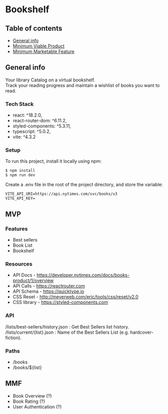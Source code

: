 # Bookshelf

## Table of contents

- [General info](#general-info)
- [Minimum Viable Product ](#mvp)
- [Minimum Marketable Feature](#mmf)

## General info

Your library Catalog on a virtual bookshelf.  
Track your reading progress and maintain a wishlist of books you want to read.

### Tech Stack

- react: ^18.2.0,
- react-router-dom: ^6.11.2,
- styled-components: ^5.3.11,
- typescript: ^5.0.2,
- vite: ^4.3.2

### Setup

To run this project, install it locally using npm:

```
$ npm install
$ npm run dev
```

Create a .env file in the root of the project directory, and store the variable:

```
VITE_API_URI=https://api.nytimes.com/svc/books/v3
VITE_API_KEY=
```

## MVP

### Features

- Best sellers
- Book List
- Bookshelf

### Resources

- API Docs - https://developer.nytimes.com/docs/books-product/1/overview
- API Calls - https://reactrouter.com
- API Schema - https://quicktype.io
- CSS Reset - http://meyerweb.com/eric/tools/css/reset/v2.0
- CSS library - https://styled-components.com

### API

/lists/best-sellers/history.json : Get Best Sellers list history.  
/lists/current/{list}.json : Name of the Best Sellers List (e.g. hardcover-fiction).

### Paths

- /books
- /books/${list}

## MMF

- Book Overview (?)
- Book Rating (?)
- User Authentication (?)
